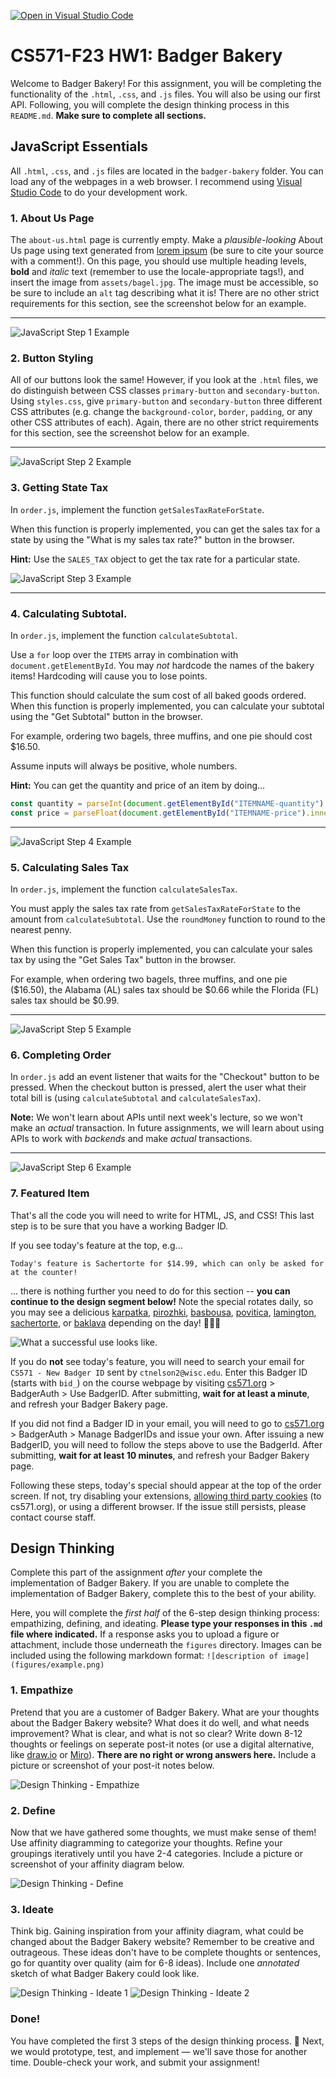 [![Open in Visual Studio Code](https://classroom.github.com/assets/open-in-vscode-718a45dd9cf7e7f842a935f5ebbe5719a5e09af4491e668f4dbf3b35d5cca122.svg)](https://classroom.github.com/online_ide?assignment_repo_id=11895420&assignment_repo_type=AssignmentRepo)
# CS571-F23 HW1: Badger Bakery

Welcome to Badger Bakery! For this assignment, you will be completing the functionality of the `.html`, `.css`, and `.js` files. You will also be using our first API. Following, you will complete the design thinking process in this `README.md`.  **Make sure to complete all sections.**

## JavaScript Essentials

All `.html`, `.css`, and `.js` files are located in the `badger-bakery` folder. You can load any of the webpages in a web browser. I recommend using [Visual Studio Code](https://code.visualstudio.com/) to do your development work.

### 1. About Us Page

The `about-us.html` page is currently empty. Make a *plausible-looking* About Us page using text generated from [lorem ipsum](https://www.lipsum.com/) (be sure to cite your source with a comment!). On this page, you should use multiple heading levels, **bold** and *italic* text (remember to use the locale-appropriate tags!), and insert the image from `assets/bagel.jpg`. The image must be accessible, so be sure to include an `alt` tag describing what it is! There are no other strict requirements for this section, see the screenshot below for an example.

___

![JavaScript Step 1 Example](figures/js_1.png)



### 2. Button Styling

All of our buttons look the same! However, if you look at the `.html` files, we do distinguish between CSS classes `primary-button` and `secondary-button`. Using `styles.css`, give `primary-button` and `secondary-button` three different CSS attributes (e.g. change the `background-color`, `border`, `padding`, or any other CSS attributes of each). Again, there are no other strict requirements for this section, see the screenshot below for an example.

___

![JavaScript Step 2 Example](figures/js_2.png)

### 3. Getting State Tax

In `order.js`, implement the function `getSalesTaxRateForState`.

When this function is properly implemented, you can get the sales tax for a state by using the "What is my sales tax rate?" button in the browser. 

**Hint:** Use the `SALES_TAX` object to get the tax rate for a particular state.

![JavaScript Step 3 Example](figures/js_3.png)

___

### 4. Calculating Subtotal.

In `order.js`, implement the function `calculateSubtotal`.

Use a `for` loop over the `ITEMS` array in combination with `document.getElementById`. You may *not* hardcode the names of the bakery items! Hardcoding will cause you to lose points.

This function should calculate the sum cost of all baked goods ordered. When this function is properly implemented, you can calculate your subtotal using the "Get Subtotal" button in the browser.

For example, ordering two bagels, three muffins, and one pie should cost $16.50.

Assume inputs will always be positive, whole numbers.

**Hint:** You can get the quantity and price of an item by doing...

```js
const quantity = parseInt(document.getElementById("ITEMNAME-quantity").value);
const price = parseFloat(document.getElementById("ITEMNAME-price").innerText);
```

___

![JavaScript Step 4 Example](figures/js_4.png)


### 5. Calculating Sales Tax

In `order.js`, implement the function `calculateSalesTax`.

You must apply the sales tax rate from `getSalesTaxRateForState` to the amount from `calculateSubtotal`. Use the `roundMoney` function to round to the nearest penny.

When this function is properly implemented, you can calculate your sales tax by using the "Get Sales Tax" button in the browser. 

For example, when ordering two bagels, three muffins, and one pie ($16.50), the Alabama (AL) sales tax should be $0.66 while the Florida (FL) sales tax should be $0.99.

___

![JavaScript Step 5 Example](figures/js_5.png)



### 6. Completing Order

In `order.js` add an event listener that waits for the "Checkout" button to be pressed. When the checkout button is pressed, alert the user what their total bill is (using `calculateSubtotal` and `calculateSalesTax`).

**Note:** We won't learn about APIs until next week's lecture, so we won't make an *actual* transaction. In future assignments, we will learn about using APIs to work with *backends* and make *actual* transactions.

___

![JavaScript Step 6 Example](figures/js_6.png)


### 7. Featured Item
That's all the code you will need to write for HTML, JS, and CSS! This last step is to be sure that you have a working Badger ID.

If you see today's feature at the top, e.g...

```
Today's feature is Sachertorte for $14.99, which can only be asked for at the counter!
```

... there is nothing further you need to do for this section -- **you can continue to the design segment below!** Note the special rotates daily, so you may see a delicious [karpatka](https://en.wikipedia.org/wiki/Karpatka), [pirozhki](https://en.wikipedia.org/wiki/Pirozhki), [basbousa](https://en.wikipedia.org/wiki/Basbousa), [povitica](https://en.wikipedia.org/wiki/Nut_roll), [lamington](https://en.wikipedia.org/wiki/Lamington), [sachertorte](https://en.wikipedia.org/wiki/Sachertorte), or [baklava](https://en.wikipedia.org/wiki/Baklava) depending on the day! 🎂🍪🍩

![What a successful use looks like.](figures/api.png)

If you do **not** see today's feature, you will need to search your email for `CS571 - New Badger ID` sent by `ctnelson2@wisc.edu`. Enter this Badger ID (starts with `bid_`) on the course webpage by visiting [cs571.org](https://cs571.org/) > BadgerAuth > Use BadgerID. After submitting, **wait for at least a minute**, and refresh your Badger Bakery page.

If you did not find a Badger ID in your email, you will need to go to [cs571.org](https://cs571.org/) > BadgerAuth > Manage BadgerIDs and issue your own. After issuing a new BadgerID, you will need to follow the steps above to use the BadgerId. After submitting, **wait for at least 10 minutes**, and refresh your Badger Bakery page.

Following these steps, today's special should appear at the top of the order screen. If not, try disabling your extensions, [allowing third party cookies](https://support.google.com/chrome/answer/95647?hl=en&co=GENIE.Platform%3DDesktop#zippy=%2Callow-or-block-cookies-for-a-specific-site) (to cs571.org), or using a different browser. If the issue still persists, please contact course staff.


## Design Thinking 

Complete this part of the assignment *after* your complete the implementation of Badger Bakery. If you are unable to complete the implementation of Badger Bakery, complete this to the best of your ability.

Here, you will complete the *first half* of the 6-step design thinking process: empathizing, defining, and ideating. **Please type your responses in this `.md` file where indicated.** If a response asks you to upload a figure or attachment, include those underneath the `figures` directory. Images can be included using the following markdown format: `![description of image](figures/example.png)`

### 1. Empathize

Pretend that you are a customer of Badger Bakery. What are your thoughts about the Badger Bakery website? What does it do well, and what needs improvement? What is clear, and what is not so clear? Write down 8-12 thoughts or feelings on seperate post-it notes (or use a digital alternative, like [draw.io](https://app.diagrams.net/) or [Miro](https://miro.com/)). **There are no right or wrong answers here.** Include a picture or screenshot of your post-it notes below.

![Design Thinking - Empathize](badger-bakery/design-thinking/empathize.png)

### 2. Define

Now that we have gathered some thoughts, we must make sense of them! Use affinity diagramming to categorize your thoughts.  Refine your groupings iteratively until you have 2-4 categories. Include a picture or screenshot of your affinity diagram below.

![Design Thinking - Define](badger-bakery/design-thinking/affinity-diagram.png)

### 3. Ideate

Think big. Gaining inspiration from your affinity diagram, what could be changed about the Badger Bakery website? Remember to be creative and outrageous. These ideas don't have to be complete thoughts or sentences, go for quantity over quality (aim for 6-8 ideas). Include one *annotated* sketch of what Badger Bakery could look like.

![Design Thinking - Ideate 1](badger-bakery/design-thinking/ideate-1.png)
![Design Thinking - Ideate 2](badger-bakery/design-thinking/ideate-2.png)

### Done!

You have completed the first 3 steps of the design thinking process. 🥳 Next, we would prototype, test, and implement — we'll save those for another time. Double-check your work, and submit your assignment!